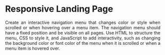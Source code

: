 # Responsive Landing Page

<div align = "justify">

Create an interactive navigation menu that changes color or style when scrolled or when hovering over a menu item.
The navigation menu should have a fixed position and be visible on all pages. 
Use HTML to structure the menu, CSS to style it, and JavaScript to add interactivity, 
such as changing the background color or font color of the menu when it is scrolled or
when a menu item is hovered over. 

<div>